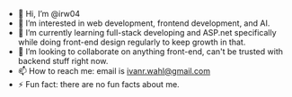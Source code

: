 - 👋 Hi, I’m @irw04
- 👀 I’m interested in web development, frontend development, and AI.
- 🌱 I’m currently learning full-stack developing and ASP.net specifically while doing front-end design regularly to keep growth in that. 
- 💞️ I’m looking to collaborate on anything front-end, can't be trusted with backend stuff right now. 
- 📫 How to reach me: email is ivanr.wahl@gmail.com
- ⚡ Fun fact: there are no fun facts about me. 

<!---
irw04/irw04 is a ✨ special ✨ repository because its `README.md` (this file) appears on your GitHub profile.
You can click the Preview link to take a look at your changes.
--->
